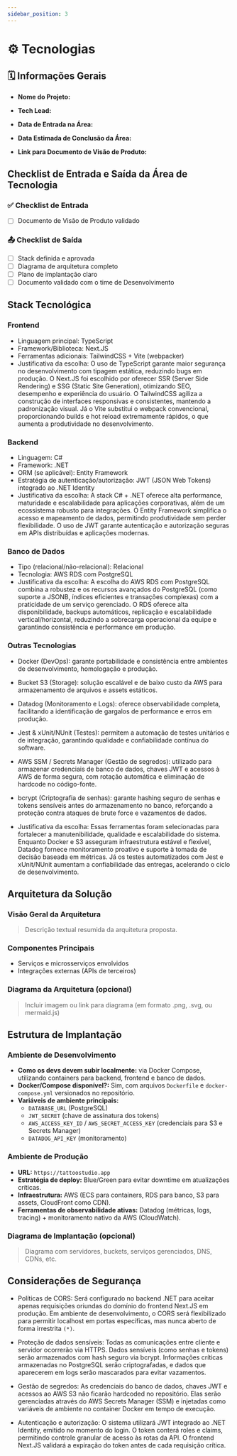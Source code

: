 ```yaml
---
sidebar_position: 3
---
```


# ⚙️ Tecnologias

## 🗓 Informações Gerais

- **Nome do Projeto:**
<!-- Exemplo: Sistema de Gestão de Reservas para Biblioteca -->

- **Tech Lead:**
<!-- Nome da pessoa responsável pela coordenação e entrega da parte visual do projeto -->

- **Data de Entrada na Área:**
<!-- Exemplo: 10/04/2025 -->

- **Data Estimada de Conclusão da Área:**
<!-- Exemplo: 08/06/2025 -->

- **Link para Documento de Visão de Produto:**
<!-- Exemplo: https://github.com/empresa/docs/projeto-reservas/visao.md -->

## Checklist de Entrada e Saída da Área de Tecnologia

### ✅ Checklist de Entrada

- [ ] Documento de Visão de Produto validado

### 📤 Checklist de Saída

- [ ] Stack definida e aprovada
- [ ] Diagrama de arquitetura completo
- [ ] Plano de implantação claro
- [ ] Documento validado com o time de Desenvolvimento

## Stack Tecnológica

### Frontend

- Linguagem principal: TypeScript
- Framework/Biblioteca: Next.JS
- Ferramentas adicionais: TailwindCSS + Vite (webpacker)
- Justificativa da escolha: O uso de TypeScript garante maior segurança no desenvolvimento com tipagem estática, reduzindo bugs em produção. O Next.JS foi escolhido por oferecer SSR (Server Side Rendering) e SSG (Static Site Generation), otimizando SEO, desempenho e experiência do usuário. O TailwindCSS agiliza a construção de interfaces responsivas e consistentes, mantendo a padronização visual. Já o Vite substitui o webpack convencional, proporcionando builds e hot reload extremamente rápidos, o que aumenta a produtividade no desenvolvimento.

### Backend

- Linguagem: C#
- Framework: .NET
- ORM (se aplicável): Entity Framework
- Estratégia de autenticação/autorização: JWT (JSON Web Tokens) integrado ao .NET Identity
- Justificativa da escolha: A stack C# + .NET oferece alta performance, maturidade e escalabilidade para aplicações corporativas, além de um ecossistema robusto para integrações. O Entity Framework simplifica o acesso e mapeamento de dados, permitindo produtividade sem perder flexibilidade. O uso de JWT garante autenticação e autorização seguras em APIs distribuídas e aplicações modernas.

### Banco de Dados

- Tipo (relacional/não-relacional): Relacional
- Tecnologia: AWS RDS com PostgreSQL
- Justificativa da escolha: A escolha do AWS RDS com PostgreSQL combina a robustez e os recursos avançados do PostgreSQL (como suporte a JSONB, índices eficientes e transações complexas) com a praticidade de um serviço gerenciado. O RDS oferece alta disponibilidade, backups automáticos, replicação e escalabilidade vertical/horizontal, reduzindo a sobrecarga operacional da equipe e garantindo consistência e performance em produção.

### Outras Tecnologias

- Docker (DevOps): garante portabilidade e consistência entre ambientes de desenvolvimento, homologação e produção.

- Bucket S3 (Storage): solução escalável e de baixo custo da AWS para armazenamento de arquivos e assets estáticos.

- Datadog (Monitoramento e Logs): oferece observabilidade completa, facilitando a identificação de gargalos de performance e erros em produção.

- Jest & xUnit/NUnit (Testes): permitem a automação de testes unitários e de integração, garantindo qualidade e confiabilidade contínua do software.

- AWS SSM / Secrets Manager (Gestão de segredos): utilizado para armazenar credenciais de banco de dados, chaves JWT e acessos à AWS de forma segura, com rotação automática e eliminação de hardcode no código-fonte.

- bcrypt (Criptografia de senhas): garante hashing seguro de senhas e tokens sensíveis antes do armazenamento no banco, reforçando a proteção contra ataques de brute force e vazamentos de dados.

- Justificativa da escolha:
Essas ferramentas foram selecionadas para fortalecer a manutenibilidade, qualidade e escalabilidade do sistema. Enquanto Docker e S3 asseguram infraestrutura estável e flexível, Datadog fornece monitoramento proativo e suporte à tomada de decisão baseada em métricas. Já os testes automatizados com Jest e xUnit/NUnit aumentam a confiabilidade das entregas, acelerando o ciclo de desenvolvimento.

## Arquitetura da Solução

### Visão Geral da Arquitetura
> Descrição textual resumida da arquitetura proposta.

### Componentes Principais
- Serviços e microsserviços envolvidos
- Integrações externas (APIs de terceiros)

### Diagrama da Arquitetura (opcional)
> Incluir imagem ou link para diagrama (em formato .png, .svg, ou mermaid.js)

## Estrutura de Implantação

### Ambiente de Desenvolvimento
- **Como os devs devem subir localmente:** via Docker Compose, utilizando containers para backend, frontend e banco de dados.  
- **Docker/Compose disponível?:** Sim, com arquivos `Dockerfile` e `docker-compose.yml` versionados no repositório.  
- **Variáveis de ambiente principais:**  
  - `DATABASE_URL` (PostgreSQL)  
  - `JWT_SECRET` (chave de assinatura dos tokens)  
  - `AWS_ACCESS_KEY_ID` / `AWS_SECRET_ACCESS_KEY` (credenciais para S3 e Secrets Manager)  
  - `DATADOG_API_KEY` (monitoramento)  

### Ambiente de Produção
- **URL:** `https://tattoostudio.app` 
- **Estratégia de deploy:** Blue/Green para evitar downtime em atualizações críticas.  
- **Infraestrutura:** AWS (ECS para containers, RDS para banco, S3 para assets, CloudFront como CDN).  
- **Ferramentas de observabilidade ativas:** Datadog (métricas, logs, tracing) + monitoramento nativo da AWS (CloudWatch).  


### Diagrama de Implantação (opcional)
> Diagrama com servidores, buckets, serviços gerenciados, DNS, CDNs, etc.

## Considerações de Segurança

- Políticas de CORS: Será configurado no backend .NET para aceitar apenas requisições oriundas do domínio do frontend Next.JS em produção. Em ambiente de desenvolvimento, o CORS será flexibilizado para permitir localhost em portas específicas, mas nunca aberto de forma irrestrita `(*)`.

- Proteção de dados sensíveis: Todas as comunicações entre cliente e servidor ocorrerão via HTTPS. Dados sensíveis (como senhas e tokens) serão armazenados com hash seguro via bcrypt. Informações críticas armazenadas no PostgreSQL serão criptografadas, e dados que aparecerem em logs serão mascarados para evitar vazamentos.

- Gestão de segredos:
As credenciais do banco de dados, chaves JWT e acessos ao AWS S3 não ficarão hardcoded no repositório. Elas serão gerenciadas através do AWS Secrets Manager (SSM) e injetadas como variáveis de ambiente no container Docker em tempo de execução.

- Autenticação e autorização:
O sistema utilizará JWT integrado ao .NET Identity, emitido no momento do login. O token conterá roles e claims, permitindo controle granular de acesso às rotas da API. O frontend Next.JS validará a expiração do token antes de cada requisição crítica.